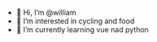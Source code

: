 - 👋 Hi, I’m @william
- 👀 I’m interested in cycling and food
- 🌱 I’m currently learning vue nad python

<!---
saltedfiish/saltedfiish is a ✨ special ✨ repository because its `README.md` (this file) appears on your GitHub profile.
You can click the Preview link to take a look at your changes.
--->
